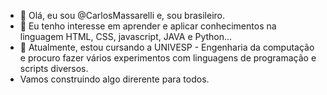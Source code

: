 - 👋 Olá, eu sou @CarlosMassarelli e, sou brasileiro.
- 👀 Eu tenho interesse em aprender e aplicar conhecimentos na linguagem HTML, CSS, javascript, JAVA e Python...
- 🌱 Atualmente, estou cursando a UNIVESP - Engenharia da computação e procuro fazer vários experimentos com linguagens de programação e scripts diversos.
- Vamos construindo algo direrente para todos.

<!---

--->
